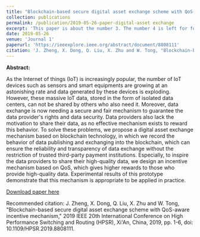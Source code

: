 ```yaml
---
title: "Blockchain-based secure digital asset exchange scheme with QoS-aware incentive mechanism"
collection: publications
permalink: /publication/2019-05-26-paper-digital-asset exchange
excerpt: 'This paper is about the number 3. The number 4 is left for future work.'
date: 2019-05-26
venue: 'Journal 1'
paperurl: 'https://ieeexplore.ieee.org/abstract/document/8808111'
citation: 'J. Zheng, X. Dong, Q. Liu, X. Zhu and W. Tong, "Blockchain-based secure digital asset exchange scheme with QoS-aware incentive mechanism," 2019 IEEE 20th International Conference on High Performance Switching and Routing (HPSR), Xi'An, China, 2019, pp. 1-6, doi: 10.1109/HPSR.2019.8808111.'
---
```

**Abstract:**

As the Internet of things (IoT) is increasingly popular, the number of IoT devices such as sensors and smart equipments are growing at an astonishing rate and data generated by these devices is exploding. However, these massive IoT data, stored in the form of isolated data centers, can not be shared by others who also need it. Moreover, data exchange is now needing a secure and fair mechanism to guarantee the data provider's rights and data security. Data providers also lack the motivation to share their data, as no effective mechanism exists to reward this behavior. To solve these problems, we propose a digital asset exchange mechanism based on blockchain technology, in which we record the behavior of data publishing and exchanging into the blockchain, which can ensure the reliability and transparency of data exchange without the restriction of trusted third-party payment institutions. Especially, to inspire the data providers to share their high-quality data, we design an incentive mechanism based on QoS, which gives higher rewards to those who provide high-quality data. Experimental results of this prototype demonstrate that this mechanism is appropriate to be applied in practice.

[Download paper here](https://ieeexplore.ieee.org/abstract/document/8808111)

Recommended citation: J. Zheng, X. Dong, Q. Liu, X. Zhu and W. Tong, "Blockchain-based secure digital asset exchange scheme with QoS-aware incentive mechanism," 2019 IEEE 20th International Conference on High Performance Switching and Routing (HPSR), Xi'An, China, 2019, pp. 1-6, doi: 10.1109/HPSR.2019.8808111.